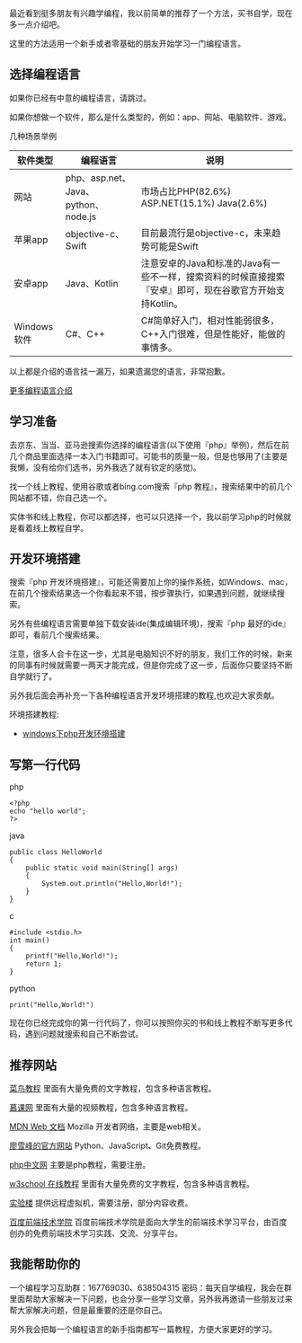 最近看到挺多朋友有兴趣学编程，我以前简单的推荐了一个方法，买书自学，现在多一点介绍吧。

这里的方法适用一个新手或者零基础的朋友开始学习一门编程语言。

## 选择编程语言

如果你已经有中意的编程语言，请跳过。

如果你想做一个软件，那么是什么类型的，例如：app、网站、电脑软件、游戏。

几种场景举例

| 软件类型 | 编程语言 | 说明 |
| --- | --- | --- |
| 网站 | php、asp.net、Java、python、node.js | 市场占比PHP(82.6%) ASP.NET(15.1%) Java(2.6%) |
| 苹果app | objective-c、Swift | 目前最流行是objective-c，未来趋势可能是Swift |
| 安卓app | Java、Kotlin | 注意安卓的Java和标准的Java有一些不一样，搜索资料的时候直接搜索『安卓』即可，现在谷歌官方开始支持Kotlin。 |
| Windows软件 | C#、C++ | C#简单好入门，相对性能弱很多，C++入门很难，但是性能好，能做的事情多。 |


以上都是介绍的语言挂一漏万，如果遗漏您的语言，非常抱歉。

[更多编程语言介绍](编程语言介绍.md)
## 学习准备

去京东、当当、亚马逊搜索你选择的编程语言(以下使用『php』举例)，然后在前几个商品里面选择一本入门书籍即可。可能书的质量一般，但是也够用了(主要是我懒，没有给你们选书，另外我选了就有钦定的感觉)。

找一个线上教程，使用谷歌或者bing.com搜索『php 教程』，搜索结果中的前几个网站都不错，你自己选一个。

实体书和线上教程，你可以都选择，也可以只选择一个，我以前学习php的时候就是看着线上教程自学。

## 开发环境搭建

搜索『php 开发环境搭建』，可能还需要加上你的操作系统，如Windows、mac，在前几个搜索结果选一个你看起来不错，按步骤执行，如果遇到问题，就继续搜索。

另外有些编程语言需要单独下载安装ide(集成编辑环境)，搜索『php 最好的ide』即可，看前几个搜索结果。

注意，很多人会卡在这一步，尤其是电脑知识不好的朋友，我们工作的时候，新来的同事有时候就需要一两天才能完成，但是你完成了这一步，后面你只要坚持不断自学就行了。

另外我后面会再补充一下各种编程语言开发环境搭建的教程,也欢迎大家贡献。

环境搭建教程:
* [windows下php开发环境搭建](php/windows下开发环境搭建.md)

## 写第一行代码

php
```
<?php
echo "hello world";
?>
```

java
```  
public class HelloWorld
{  
    public static void main(String[] args)  
    {  
        System.out.println("Hello,World!");  
    }  
} 
```

c
```
#include <stdio.h>  
int main()
{  
    printf("Hello,World!");
    return 1;
}  
```


python
```
print("Hello,World!")
```

现在你已经完成你的第一行代码了，你可以按照你买的书和线上教程不断写更多代码，遇到问题就搜索和自己不断尝试。

## 推荐网站

[菜鸟教程](http://www.runoob.com/) 里面有大量免费的文字教程，包含多种语言教程。

[慕课网](http://www.imooc.com/) 里面有大量的视频教程，包含多种语言教程。

[MDN Web 文档](https://developer.mozilla.org/zh-CN/docs/Web) Mozilla 开发者网络，主要是web相关。

[廖雪峰的官方网站](https://www.liaoxuefeng.com/) Python、JavaScript、Git免费教程。

[php中文网](http://www.php.cn/) 主要是php教程，需要注册。

[w3school 在线教程](http://www.w3school.com.cn/) 里面有大量免费的文字教程，包含多种语言教程。

[实验楼](https://www.shiyanlou.com/) 提供远程虚拟机，需要注册，部分内容收费。

[百度前端技术学院](http://ife.baidu.com/) 百度前端技术学院是面向大学生的前端技术学习平台，由百度创办的免费前端技术学习实践、交流、分享平台。

## 我能帮助你的

一个编程学习互助群：167769030、638504315 密码：每天自学编程，我会在群里面帮助大家解决一下问题，也会分享一些学习文章，另外我再邀请一些朋友过来帮大家解决问题，但是最重要的还是你自己。

另外我会把每一个编程语言的新手指南都写一篇教程，方便大家更好的学习。